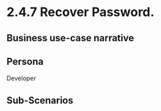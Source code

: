 # 2.4.7 Recover Password. 

## Business use-case narrative


## Persona
Developer

## Sub-Scenarios

